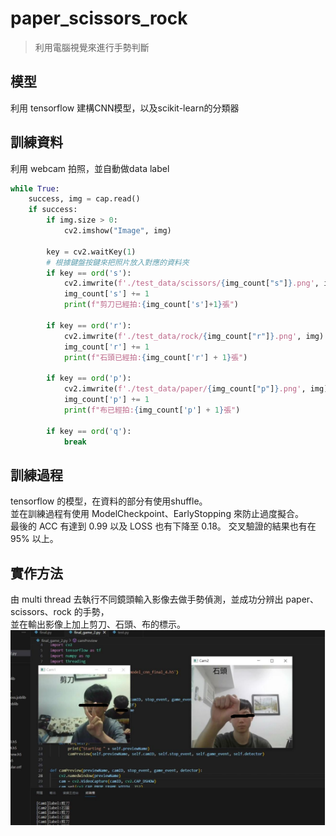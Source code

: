 # paper_scissors_rock
> 利用電腦視覺來進行手勢判斷
## 模型
利用 tensorflow 建構CNN模型，以及scikit-learn的分類器
## 訓練資料
利用 webcam 拍照，並自動做data label  
```python
while True:
    success, img = cap.read()
    if success:
        if img.size > 0:
            cv2.imshow("Image", img)

        key = cv2.waitKey(1)
        # 根據鍵盤按鍵來把照片放入對應的資料夾
        if key == ord('s'):
            cv2.imwrite(f'./test_data/scissors/{img_count["s"]}.png', img)
            img_count['s'] += 1
            print(f"剪刀已經拍:{img_count['s']+1}張")

        if key == ord('r'):
            cv2.imwrite(f'./test_data/rock/{img_count["r"]}.png', img)
            img_count['r'] += 1
            print(f"石頭已經拍:{img_count['r'] + 1}張")

        if key == ord('p'):
            cv2.imwrite(f'./test_data/paper/{img_count["p"]}.png', img)
            img_count['p'] += 1
            print(f"布已經拍:{img_count['p'] + 1}張")

        if key == ord('q'):
            break
```

## 訓練過程
tensorflow 的模型，在資料的部分有使用shuffle。  
並在訓練過程有使用 ModelCheckpoint、EarlyStopping 來防止過度擬合。  
最後的 ACC 有達到 0.99 以及 LOSS 也有下降至 0.18。
交叉驗證的結果也有在 95% 以上。
## 實作方法
由 multi thread 去執行不同鏡頭輸入影像去做手勢偵測，並成功分辨出 paper、scissors、rock 的手勢，  
並在輸出影像上加上剪刀、石頭、布的標示。  
![img](https://github.com/a0911078037/paper_scissors_rock/blob/main/result.png)

